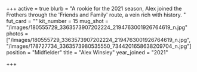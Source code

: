 +++
active = true
blurb = "A rookie for the 2021 season, Alex joined the Frothers through the 'Friends and Family' route, a vein rich with history. "
fut_card = ""
kit_number = 15
mug_shot = "/images/180555729_3363573907202224_2194763001926764619_n.jpg"
photos = ["/images/180555729_3363573907202224_2194763001926764619_n.jpg", "/images/178727734_3363573980535550_7344201658638209704_n.jpg"]
position = "Midfielder"
title = "Alex Winsley"
year_joined = "2021"

+++
